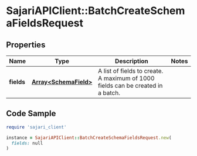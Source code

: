 # SajariAPIClient::BatchCreateSchemaFieldsRequest

## Properties

| Name | Type | Description | Notes |
| ---- | ---- | ----------- | ----- |
| **fields** | [**Array&lt;SchemaField&gt;**](SchemaField.md) | A list of fields to create.  A maximum of 1000 fields can be created in a batch. |  |

## Code Sample

```ruby
require 'sajari_client'

instance = SajariAPIClient::BatchCreateSchemaFieldsRequest.new(
  fields: null
)
```

